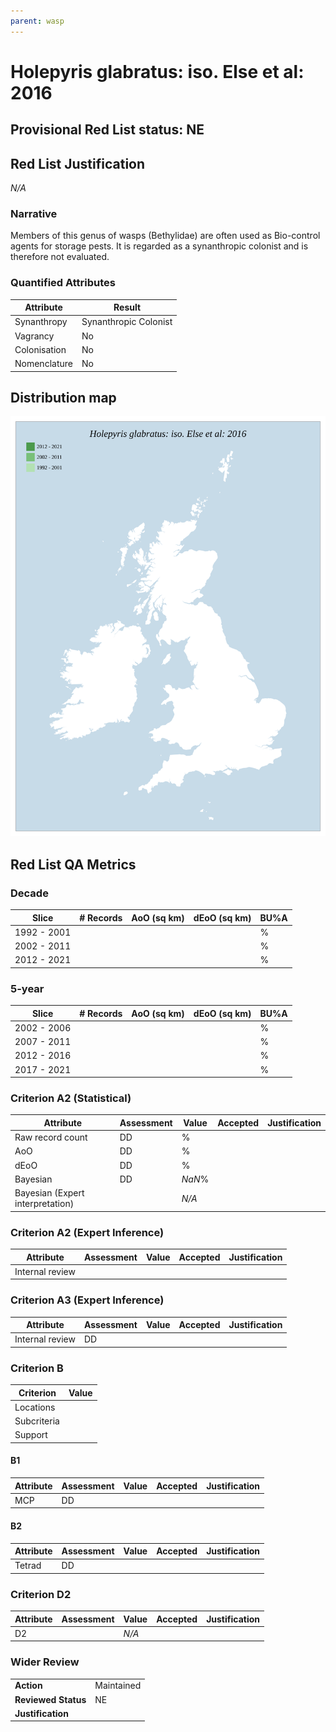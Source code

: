 ```yaml
---
parent: wasp
---
```


# Holepyris glabratus: iso. Else et al: 2016

## Provisional Red List status: NE


## Red List Justification
*N/A*

### Narrative
Members of this genus of wasps (Bethylidae) are often used as Bio-control agents for storage pests. It is regarded as a synanthropic colonist and is therefore not evaluated.



### Quantified Attributes
|Attribute|Result|
|---|---|
|Synanthropy|Synanthropic Colonist|
|Vagrancy|No|
|Colonisation|No|
|Nomenclature|No|






## Distribution map
![](../map/660.svg)

## Red List QA Metrics
### Decade
| Slice | # Records | AoO (sq km) | dEoO (sq km) |BU%A |
|---|---|---|---|---|
|1992 - 2001||||%|
|2002 - 2011||||%|
|2012 - 2021||||%|

### 5-year
| Slice | # Records | AoO (sq km) | dEoO (sq km) |BU%A |
|---|---|---|---|---|
|2002 - 2006||||%|
|2007 - 2011||||%|
|2012 - 2016||||%|
|2017 - 2021||||%|

### Criterion A2 (Statistical)
|Attribute|Assessment|Value|Accepted|Justification
|---|---|---|---|---|
|Raw record count|DD|%|||
|AoO|DD|%|||
|dEoO|DD|%|||
|Bayesian|DD|*NaN*%|||
|Bayesian (Expert interpretation)||*N/A*|||

### Criterion A2 (Expert Inference)
|Attribute|Assessment|Value|Accepted|Justification
|---|---|---|---|---|
|Internal review|||||

### Criterion A3 (Expert Inference)
|Attribute|Assessment|Value|Accepted|Justification
|---|---|---|---|---|
|Internal review|DD||||

### Criterion B
|Criterion| Value|
|---|---|
|Locations||
|Subcriteria||
|Support||

#### B1
|Attribute|Assessment|Value|Accepted|Justification
|---|---|---|---|---|
|MCP|DD||||

#### B2
|Attribute|Assessment|Value|Accepted|Justification
|---|---|---|---|---|
|Tetrad|DD||||

### Criterion D2
|Attribute|Assessment|Value|Accepted|Justification
|---|---|---|---|---|
|D2||*N/A*|||

### Wider Review
|  |  |
|---|---|
|**Action**|Maintained|
|**Reviewed Status**|NE|
|**Justification**||

